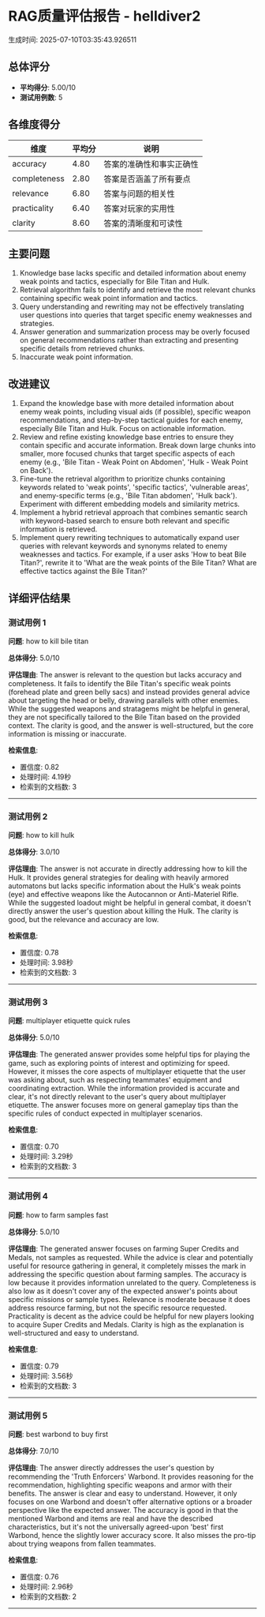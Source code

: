 # RAG质量评估报告 - helldiver2

生成时间: 2025-07-10T03:35:43.926511

## 总体评分

- **平均得分**: 5.00/10
- **测试用例数**: 5

## 各维度得分

| 维度 | 平均分 | 说明 |
|------|--------|------|
| accuracy | 4.80 | 答案的准确性和事实正确性 |
| completeness | 2.80 | 答案是否涵盖了所有要点 |
| relevance | 6.80 | 答案与问题的相关性 |
| practicality | 6.40 | 答案对玩家的实用性 |
| clarity | 8.60 | 答案的清晰度和可读性 |

## 主要问题

1. Knowledge base lacks specific and detailed information about enemy weak points and tactics, especially for Bile Titan and Hulk.
2. Retrieval algorithm fails to identify and retrieve the most relevant chunks containing specific weak point information and tactics.
3. Query understanding and rewriting may not be effectively translating user questions into queries that target specific enemy weaknesses and strategies.
4. Answer generation and summarization process may be overly focused on general recommendations rather than extracting and presenting specific details from retrieved chunks.
5. Inaccurate weak point information.

## 改进建议

1. Expand the knowledge base with more detailed information about enemy weak points, including visual aids (if possible), specific weapon recommendations, and step-by-step tactical guides for each enemy, especially Bile Titan and Hulk. Focus on actionable information.
2. Review and refine existing knowledge base entries to ensure they contain specific and accurate information.  Break down large chunks into smaller, more focused chunks that target specific aspects of each enemy (e.g., 'Bile Titan - Weak Point on Abdomen', 'Hulk - Weak Point on Back').
3. Fine-tune the retrieval algorithm to prioritize chunks containing keywords related to 'weak points', 'specific tactics', 'vulnerable areas', and enemy-specific terms (e.g., 'Bile Titan abdomen', 'Hulk back'). Experiment with different embedding models and similarity metrics.
4. Implement a hybrid retrieval approach that combines semantic search with keyword-based search to ensure both relevant and specific information is retrieved.
5. Implement query rewriting techniques to automatically expand user queries with relevant keywords and synonyms related to enemy weaknesses and tactics. For example, if a user asks 'How to beat Bile Titan?', rewrite it to 'What are the weak points of the Bile Titan? What are effective tactics against the Bile Titan?'

## 详细评估结果


### 测试用例 1

**问题**: how to kill bile titan

**总体得分**: 5.0/10

**评估理由**: The answer is relevant to the question but lacks accuracy and completeness. It fails to identify the Bile Titan's specific weak points (forehead plate and green belly sacs) and instead provides general advice about targeting the head or belly, drawing parallels with other enemies. While the suggested weapons and stratagems might be helpful in general, they are not specifically tailored to the Bile Titan based on the provided context. The clarity is good, and the answer is well-structured, but the core information is missing or inaccurate.

**检索信息**:
- 置信度: 0.82
- 处理时间: 4.19秒
- 检索到的文档数: 3

---

### 测试用例 2

**问题**: how to kill hulk

**总体得分**: 3.0/10

**评估理由**: The answer is not accurate in directly addressing how to kill the Hulk. It provides general strategies for dealing with heavily armored automatons but lacks specific information about the Hulk's weak points (eye) and effective weapons like the Autocannon or Anti-Materiel Rifle. While the suggested loadout might be helpful in general combat, it doesn't directly answer the user's question about killing the Hulk. The clarity is good, but the relevance and accuracy are low.

**检索信息**:
- 置信度: 0.78
- 处理时间: 3.98秒
- 检索到的文档数: 3

---

### 测试用例 3

**问题**: multiplayer etiquette quick rules

**总体得分**: 5.0/10

**评估理由**: The generated answer provides some helpful tips for playing the game, such as exploring points of interest and optimizing for speed. However, it misses the core aspects of multiplayer etiquette that the user was asking about, such as respecting teammates' equipment and coordinating extraction. While the information provided is accurate and clear, it's not directly relevant to the user's query about multiplayer etiquette. The answer focuses more on general gameplay tips than the specific rules of conduct expected in multiplayer scenarios.

**检索信息**:
- 置信度: 0.70
- 处理时间: 3.29秒
- 检索到的文档数: 3

---

### 测试用例 4

**问题**: how to farm samples fast

**总体得分**: 5.0/10

**评估理由**: The generated answer focuses on farming Super Credits and Medals, not samples as requested. While the advice is clear and potentially useful for resource gathering in general, it completely misses the mark in addressing the specific question about farming samples. The accuracy is low because it provides information unrelated to the query. Completeness is also low as it doesn't cover any of the expected answer's points about specific missions or sample types. Relevance is moderate because it does address resource farming, but not the specific resource requested. Practicality is decent as the advice could be helpful for new players looking to acquire Super Credits and Medals. Clarity is high as the explanation is well-structured and easy to understand.

**检索信息**:
- 置信度: 0.79
- 处理时间: 3.56秒
- 检索到的文档数: 3

---

### 测试用例 5

**问题**: best warbond to buy first

**总体得分**: 7.0/10

**评估理由**: The answer directly addresses the user's question by recommending the 'Truth Enforcers' Warbond. It provides reasoning for the recommendation, highlighting specific weapons and armor with their benefits. The answer is clear and easy to understand. However, it only focuses on one Warbond and doesn't offer alternative options or a broader perspective like the expected answer. The accuracy is good in that the mentioned Warbond and items are real and have the described characteristics, but it's not the universally agreed-upon 'best' first Warbond, hence the slightly lower accuracy score. It also misses the pro-tip about trying weapons from fallen teammates.

**检索信息**:
- 置信度: 0.76
- 处理时间: 2.96秒
- 检索到的文档数: 2

---
